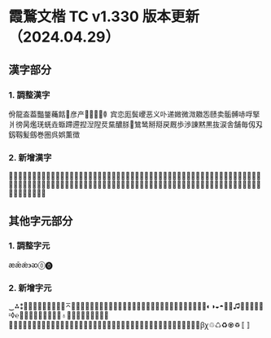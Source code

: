 # 霞鶩文楷 TC v1.330 版本更新（2024.04.29）

## 漢字部分

### 1. 調整漢字

佾⿓盇葢豓鋬蘒餂𱃺彦产𱝫𰀡𰀢𰮤龺宾恋厖鬓巎恶义卟递媺微溦鿦㤅赜卖骺髆哧哹掔爿徬昺爁琷蜣垚蝂蹛遰揑湼隉烎䵤醲脎𢫬鷥鸶掰搿戻厩歩渉諌黙黒抜涙舎舗毎仭刄釼靱髪劔巻圏呉娯薫徴

### 2. 新增漢字

𠩄𬏟𰜩𣗄𩸽𪘚遪𫔭𬮦㳺逰鏔朙䨞㮝繸䳲𦁐𮢅𬊙𠬪𫁂𮝷𰁜𰛒𰜳𰯲𲂍𤃬𫟿𠵇𩹄𦬨㘅𠾑𨶒䊷䣺䕯悙玾玝烑㥣媊悎婖㚵䆉轒瀴誩鎈䳇𦤀𨺓𨓜廽䍁憜啳𧥺烕䱋匬橺涹刟湏晈䰻嶎焴呩㦸懢毺勡櫊䰄泎峑徺煱捬朌傦䁓椬坧䜇歒唨䚎獱檲煶𩵚㠙䔕𧢲𨸏𩠐扗𠁣𠃛𠃋𡿨巜烞𤒊漄袸𥤮𠮿䟧

## 其他字元部分

### 1. 調整字元

æǣǽ϶ᴔ🄋🄌

### 2. 新增字元

‿⁂⁑≅≶≷⊄⊅⊊⊋⋚⋛⌅⌆⎰⎱⎾⎿⏀⏁⏂⏃⏄⏅⏆⏇⏈⏉⏊⏋⏌⓵⓶⓷⓸⓹⓺⓻⓼⓽⓾▱◐◑◒◓☖☗♫⤴⤵⦿⧺⧻⹀◊℮⚆⚇⚈⚉⧉⮺￦⏚⏛♁☏﹉﹊﹍﹎︴﹋﹌﹏␀␁␂␃␄␅␆␇␈␉␊␋␌␍␎␏␐␑␒␓␔␕␖␗␘␙␚␛␜␝␞␟␡❛❜❝❞❟❠㇤㇥ꞵꭓ♲♺♻♼♽〚〛

